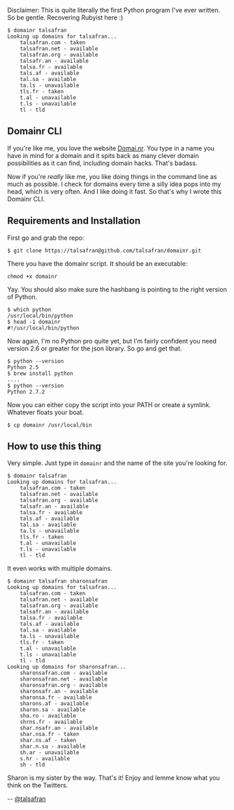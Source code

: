 Disclaimer: This is quite literally the first Python program I've ever written. So be gentle. Recovering Rubyist here :)

    $ domainr talsafran
    Looking up domains for talsafran...
        talsafran.com - taken
        talsafran.net - available
        talsafran.org - available
        talsafr.an - available
        talsa.fr - available
        tals.af - available
        tal.sa - available
        ta.ls - unavailable
        tls.fr - taken
        t.al - unavailable
        t.ls - unavailable
        tl - tld

## Domainr CLI
If you're like me, you love the website [Domai.nr](http://domai.nr). You type in a name you have in mind for a domain and it spits back as many clever domain possibilities as it can find, including domain hacks. That's badass.

Now if you're *really* like me, you like doing things in the command line as much as possible. I check for domains every time a silly idea pops into my head, which is very often. And I like doing it fast. So that's why I wrote this Domainr CLI.

## Requirements and Installation
First go and grab the repo:

    $ git clone https://talsafran@github.com/talsafran/domainr.git

There you have the domainr script. It should be an executable:

    chmod +x domainr

Yay. You should also make sure the hashbang is pointing to the right version of Python.

    $ which python
    /usr/local/bin/python
    $ head -1 domainr 
    #!/usr/local/bin/python

Now again, I'm no Python pro quite yet, but I'm fairly confident you need version 2.6 or greater for the json library. So go and get that.

    $ python --version
    Python 2.5
    $ brew install python
    ....
    $ python --version
    Python 2.7.2

Now you can either copy the script into your PATH or create a symlink. Whatever floats your boat.

    $ cp domainr /usr/local/bin

## How to use this thing
Very simple. Just type in ``domainr`` and the name of the site you're looking for.

    $ domainr talsafran
    Looking up domains for talsafran...
        talsafran.com - taken
        talsafran.net - available
        talsafran.org - available
        talsafr.an - available
        talsa.fr - available
        tals.af - available
        tal.sa - available
        ta.ls - unavailable
        tls.fr - taken
        t.al - unavailable
        t.ls - unavailable
        tl - tld

It even works with multiple domains.

    $ domainr talsafran sharonsafran
    Looking up domains for talsafran...
        talsafran.com - taken
        talsafran.net - available
        talsafran.org - available
        talsafr.an - available
        talsa.fr - available
        tals.af - available
        tal.sa - available
        ta.ls - unavailable
        tls.fr - taken
        t.al - unavailable
        t.ls - unavailable
        tl - tld
    Looking up domains for sharonsafran...
        sharonsafran.com - available
        sharonsafran.net - available
        sharonsafran.org - available
        sharonsafr.an - available
        sharonsa.fr - available
        sharons.af - available
        sharon.sa - available
        sha.ro - available
        shrns.fr - available
        shar.nsafr.an - available
        shar.nsa.fr - taken
        shar.ns.af - taken
        shar.n.sa - available
        sh.ar - unavailable
        s.hr - available
        sh - tld

Sharon is my sister by the way. That's it! Enjoy and lemme know what you think on the Twitters.

-- [@talsafran](http://twitter.com/talsafran)
